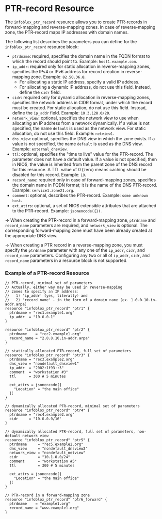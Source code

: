 # PTR-record Resource

The `infoblox_ptr_record` resource allows you to create PTR-records in forward-mapping and reverse-mapping zones. In case of reverse-mapping zone, the PTR-record maps IP addresses with domain names.

The following list describes the parameters you can define for the `infoblox_ptr_record` resource block:

- `ptrdname`: required, specifies the domain name in the FQDN format to which the record should point to. Example: `host1.example.com`.
- `ip_addr`: required only for static allocation in reverse-mapping zones, specifies the IPv4 or IPv6 address for record creation in reverse-mapping zone. Example: `82.50.36.8`.
  - For allocating a static IP address, specify a valid IP address.
  - For allocating a dynamic IP address, do not use this field. Instead, define the `cidr` field.
- `cidr`: required only for dynamic allocation in reverse-mapping zones, specifies the network address in CIDR format, under which the record must be created. For static allocation, do not use this field. Instead, define the `ip_addr` field. Example: `10.3.128.0/20`.
- `network_view`: optional, specifies the network view to use when allocating an IP address from a network dynamically. If a value is not specified, the name `default` is used as the network view. For static allocation, do not use this field. Example: `netview1`.
- `dns_view`: optional, specifies the DNS view in which the zone exists. If a value is not specified, the name `default` is used as the DNS view. Example: `external_dnsview`.
- `ttl`: optional, specifies the "time to live" value for the PTR-record. The parameter does not have a default value. If a value is not specified, then in NIOS, the value is inherited from the parent zone of the DNS record for this resource. A TTL value of 0 (zero) means caching should be disabled for this record. Example: `10`.
- `record_name`: required only in case of forward-mapping zones, specifies the domain name in FQDN format; it is the name of the DNS PTR-record. Example: `service1.zone21.org`.
- `comment`: optional, describes the PTR-record. Example: `some unknown host`.
- `ext_attrs`: optional, a set of NIOS extensible attributes that are attached to the PTR-record. Example: `jsonencode({})`.

-> When creating the PTR-record in a forward-mapping zone, `ptrdname` and `record_name` parameters are required, and `network_view` is optional. The corresponding forward-mapping zone must have been already created at the appropriate DNS view.

-> When creating a PTR record in a reverse-mapping zone, you must specify the `ptrdname` parameter with any one of the `ip_addr`, `cidr`, and `record_name` parameters. Configuring any two or all of `ip_addr`, `cidr`, and `record_name` parameters in a resource block is not supported.

### Example of a PTR-record Resource

```hcl
// PTR-record, minimal set of parameters
// Actually, either way may be used in reverse-mapping
// zones to specify an IP address:
//   1) 'ip_addr' (yes, literally) and
//   2) 'record_name' - in the form of a domain name (ex. 1.0.0.10.in-addr.arpa)
resource "infoblox_ptr_record" "ptr1" {
  ptrdname = "rec1.example1.org"
  ip_addr  = "10.0.0.1"
}

resource "infoblox_ptr_record" "ptr2" {
  ptrdname    = "rec2.example1.org"
  record_name = "2.0.0.10.in-addr.arpa"
}

// statically allocated PTR-record, full set of parameters
resource "infoblox_ptr_record" "ptr3" {
  ptrdname = "rec3.example2.org"
  dns_view = "nondefault_dnsview1"
  ip_addr  = "2002:1f93::3"
  comment  = "workstation #3"
  ttl      = 300 # 5 minutes

  ext_attrs = jsonencode({
    "Location" = "the main office"
  })
}

// dynamically allocated PTR-record, minimal set of parameters
resource "infoblox_ptr_record" "ptr4" {
  ptrdname = "rec4.example2.org"
  cidr     = "10.0.0.0/16"
}

// dynamically allocated PTR-record, full set of parameters, non-default network view
resource "infoblox_ptr_record" "ptr5" {
  ptrdname     = "rec5.example2.org"
  dns_view     = "nondefault_dnsview2"
  network_view = "nondefault_netview"
  cidr         = "10.1.0.0/24"
  comment      = "workstation #5"
  ttl          = 300 # 5 minutes

  ext_attrs = jsonencode({
    "Location" = "the main office"
  })
}

// PTR-record in a forward-mapping zone
resource "infoblox_ptr_record" "ptr6_forward" {
  ptrdname    = "example1.org"
  record_name = "www.example1.org"
}
```
